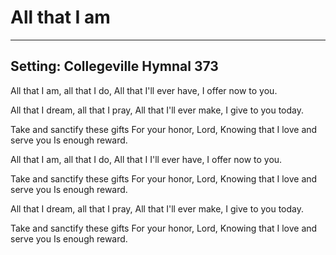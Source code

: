 # All that I am

***

## Setting: Collegeville Hymnal 373

All that I am, all that I do,
All that I'll ever have, I offer now to you.

All that I dream, all that I pray,
All that I'll ever make, I give to you today.

Take and sanctify these gifts
For your honor, Lord,
Knowing that I love and serve you
Is enough reward.

All that I am, all that I do,
All that I I'll ever have, I offer now to you.

Take and sanctify these gifts
For your honor, Lord,
Knowing that I love and serve you
Is enough reward.

All that I dream, all that I pray,
All that I'll ever make, I give to you today.

Take and sanctify these gifts
For your honor, Lord,
Knowing that I love and serve you
Is enough reward.
